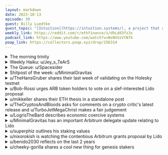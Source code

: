 ```yaml
---
layout: markdown
date: 2023-10-13
episode: 39
guest: Billy Luedtke
guest_topic: "[Intuition](https://intuition.systems/), a project that aims to have identity for everything on the blockchain"
weekly_link: https://reddit.com/r/ethfinance/s/dhLdd3fz3s
podcast_link: https://www.youtube.com/watch?v=NsNVSsVtN7k
poap_link: https://collectors.poap.xyz/drop/156314
---
```



<details markdown=1>
<summary>The morning trinity</summary>
[View on Reddit →](https://reddit.com/r/ethfinance/comments/176qwfi/comment/k4o11bm/)

[u/hehechibby](https://reddit.com/u/hehechibby)

> Ethereum

[u/FrenktheTank](https://reddit.com/u/FrenktheTank)

> 0.0576

[u/TimbukNine](https://reddit.com/u/TimbukNine)

> $1539

</details>
<details markdown=1>
<summary>Weekly Haiku: u/Jey_s_TeArS</summary>
[View on Reddit →](https://reddit.com/r/ethfinance/comments/173jl7e/daily_general_discussion_october_9_2023/k46mv1j/)

*Who wants a T-Bill?*

*Why not a savings account?*

*Staking is the thrill.*

</details>
<details markdown=1>
<summary>The Queue: u/Spacesider</summary>
[View on Reddit →](https://reddit.com/r/ethfinance/comments/176qwfi/comment/k4oi0zx/)

Your daily beacon chain dose.

Active validators: 857,496 (+2,070)

Pending validators: Joining \~500, leaving \~0

* Entry queue -1k from yesterday's number
* It will take roughly 5 hours for the entry queue to clear

*These figures are based on the entry and exit queue at the time of posting*

This can also be tracked via <https://validatorqueue.com/>

</details>
<details markdown=1>
<summary>Shitpost of the week: u/MinimalGravitas</summary>
[View on Reddit →](https://reddit.com/r/ethfinance/comments/1756266/comment/k4ejz5u/)

You need a story before bed Phiz.


*To punish Ethereum, Moloch created a woman named TheCommunity, molded to look like the beautiful goddess Aphrodite.*

*Zeus brought her to Earth to be Ethereum's’ wife. He was taken with her beauty and wanted to marry her, despite his developer's warnings of the god's trickery.*

*As a wedding present, Zeus gave TheCommunity a box, telling her never to open it. But as Zeus knew, TheCommunity was degen, she couldn’t stay away from the box and the urge to open it overcame her. Terrible things flew out of the box: centralization, MEV, scams, Bitcoin maxis, disinformation, LSTs, charlatans, and exploits. All of life’s miseries let out into the world.* 

*As quick as she could, TheCommunity slammed the lid of the box back down. The last thing remaining inside of the box was Hope.*

*Ever since, Ethereans have been able to hold onto this hope in order to survive the wickedness that TheCommunity had let out.*

</details>
<details markdown=1>
<summary>u/TheHansGruber shares their last week of validating on the Holesky testnet</summary>
[View on Reddit →](https://reddit.com/r/ethfinance/comments/17098wb/daily_general_discussion_october_5_2023/k3kqc57/)

1 week of holesky testnet operations. 50 thousand genesis validators split across 15 or so giga nerds from the rocketpool discord. I have several thousand running on a Ryzen 5 5560U, 32GB @ 3200, 2TB NVME. CPU is tuned to 25W in the bios. I've got the wattmeter hooked up now and will be monitoring total system usage and see what it averages out to. Goal is to tune as low as possible without borking something. Current usage is about 37w, but it just booted back up and is syncing. Mainnet NUCs are around 15w. Still, kinda crazy to think one could secure $150,000,000 worth of the ethereum network...for 37 watts. It's like...a medium sized solar panel and battery/inverter setup could do this for years. Greenpeace eat your heart out.

Something I didn't consider before operating this node was the time it takes to load keys. It's basically instantaneous with a couple validators. With several thousand it takes 30+ mins. Gotta reboot? It's 30+ mins before everything is kosher again. Ethstats not reporting? A quick eth docker down/up cycle takes 10 seconds. But then 30+ minutes to load the keys. Actually, this makes me think I should try just restarting the execution container instead of the whole shebang and see if that works for ethstats. I am still learning the ins and outs of ethdocker...but it is definitely one of the easiest ways to run a node at home.

Sync aggregation is climbing and nearing 90%. It was hanging out in the 70's last week.

I have started tracking the data usage now as well. With 1.4 million + total validators on the network, rx and tx is way, *way* up. Initial estimates are several TB per month, even with not a lot of activity on the network yet.

Mainnet nodes are around or under 1TB/month, depending on max peers and whatnot. 

Random side note: about an hour ago one of /u/superphiz's validators proposed a 3 eth block....straight to the smoothie pool. Thanks phiz! My non proposing, freeloading minipools appreciate the help.

</details>
<details markdown=1>
<summary>u/Bob-Rossi urges ARB token holders to vote on a slef-interested Lido proposal</summary>
[View on Reddit →](https://reddit.com/r/ethfinance/comments/1713or9/daily_general_discussion_october_6_2023/k3s1fgz/)

If you own any ARB, I'd urge you to vote in the LIDO grant proposal - [https://snapshot.org/#/arbitrumfoundation.eth/proposal/0x6b89b74c259d2cc5979c46be6cfe2ae20f9485eee728a628f56930db644da985](https://snapshot.org/#/arbitrumfoundation.eth/proposal/0x6b89b74c259d2cc5979c46be6cfe2ae20f9485eee728a628f56930db644da985)

I know DAO governance isn't very sexy, but it's really just going to take 2 minutes of your time for something I know the majority of this sub feels strongly about. The TL;DR is that Lido is looking to get ARB from one of the grant programs running. They are requesting 4 Million ARB - which is about $3.6 million dollars worth today. Essentially to use it to increase liquidity of the their liquid staking token on the Arbitrum chain. I am voting no (I listed why on the forum, I'd link but it's blocked on Reddit), for reasons I'm sure you can all guess. But I'll also add their request is for 8% of the entire grant program (was 10%, they lowered it after a ton of negative feedback). 

Also, reposting a request from earlier in the week - [here](https://reddit.com/r/ethfinance/comments/16xno81/comment/k34vggy/). Simply wanted to get it at a different time of the day / before the weekend in case it was missed before due to timing.

</details>
<details markdown=1>
<summary>u/mikkeller shares their ETH thesis in a standalone post</summary>
[View on Reddit →](https://reddit.com/r/ethfinance/comments/171xu2i/daily_general_discussion_october_7_2023/k3teyl0/)

Made a long ETH thesis stand alone post, like a once every couple of years post, check it out:  <https://reddit.com/r/ethfinance/comments/171xvd3/how_eth_will_hit_100k_then_1m_why_it_will_and_the/>

</details>
<details markdown=1>
<summary>u/TheCryptosAndBloods asks for comments on a crypto critic's latest release and u/TurboJetMegaChrist makes a fair judgement</summary>
[View on Reddit →](https://reddit.com/r/ethfinance/comments/171xu2i/daily_general_discussion_october_7_2023/k3unrxb/)

[u/TheCryptosAndBloods](https://reddit.com/u/TheCryptosAndBloods):

Has anyone read the new Zeke Faux (Bloomberg reporter) crypto book? Number Go Up?

Judging by the blurb (calling crypto a $3 trillion delusion) and the kind of people praising it on Twitter (lot of mainstream media reporters and anti crypto activists), my tentative feeling is that it’s just a masturbatory fantasy for the “I always knew crypto is scam and I’m glad it’s finally dead” crowd. 

Can anyone tell me if it is actually worth reading, and if it is just a polemic anti crypto rant (fair enough the guy is entitled to his opinions) or if there are actually factual inaccuracies and misleading content?

---

[View on Reddit →](https://reddit.com/r/ethfinance/comments/171xu2i/daily_general_discussion_october_7_2023/k3uyrmk/)

[u/TurboJetMegaChrist](https://reddit.com/u/TurboJetMegaChrist):

I listened to Laura Shin interview him.

For what it's worth, he did not sound anything like the mindless critics that point to FTX, Celsius, and 3AC as representative of crypto values.  I think he raises the very real issues that anyone in this daily thread would gladly acknowledge.  The difference is that he thinks they're intractable issues, and we think solving them is inevitable.

</details>
<details markdown=1>
<summary>u/LogrisTheBard describes economic coercive systems</summary>
[View on Reddit →](https://reddit.com/r/ethfinance/comments/172qnoh/daily_general_discussion_october_8_2023/k40w03z/)

I've written several times about [economic coercive systems](https://tokenomicsexplained.com/human-coordination) before. I'm trying to polish a more simple way to introduce this concept and how blockchains help form these systems.

To start with, let's create an evil smart contract whose only goal is to grow the set of participants in it. The only thing we need for this to work is a way of turning money into something universally unpleasant to a target actor. In the simplest case I'll just suggest an assassination contract. Next, we create an evil conspiracy of initial participants to fund this contract. All the contract has to do is target some unlucky sap who isn't in the contract yet, inform them of a pending assassination contract, and tell them to join us or die. Joining us includes streaming money to the contract so that the contract can grow faster. If the target dies, then the ratio of participants to non-participants still marginally increases. Now we run this until everyone remaining is in compliance with the contract rules.

This describes a minimum viable memetic rule system. The penalty obviously doesn't have to be assassination. It just has to be enough that for whomever the current target is, they are incentivized to join according to their objective function. The penalty I describe in my human coordination post is economic isolation rather than assassination.

The initial participants expose themselves to economic pain from the fees they pay to the contract. This is the cost of expanding the size of the network and punishing defection. The value-add of this cost depends on the value of each new participant of the network. Due to [Metcalfe's Law](https://en.wikipedia.org/wiki/Metcalfe%27s_law) we expect a super-linear value-add for each new participant as the network grows. Therefore, there is critical mass of initial participants required to bootstrap such a solution, but once that is reached the stable equilibrium of the system is to dominate.

Contrast this to networks that tend to fall apart or fail to achieve their goals because there is no leverage against defectors. For example, boycotts fail to work because all the negative consequences are directed at the seller, not at anyone defecting from the boycott. Strikes fail when scabs are brought in whom the strikers have no leverage against. A blockchain solution can have universal leverage because it acts on the unified monetary rail, which is quite unique.

Now, in this simple evil smart contract, there is no inherent value to the network (Metcalf value f(n) = 0). But in economic systems, there is. We can layer other rules into this base memetic rule system that can result in a net positive situation for the initial actors on a long enough horizon. The rules can include things like environmental protection, nuclear disarmament, or UBI.

Once widely adopted, the result is a class of fail-deadly system that punishes both those that disregard the coercive rules and those who don't participate in punishing said defectors. There will always be some players like North Korea who choose to try to go it alone. The goal of an economic coercive system is to try to make them as poor and disconnected as possible to either minimize the harm they can do or compel them to join the coercive network and play by its rules.

Btw, if my evil contract sounds insane, it's basically just taxation + the police that enforce taxation by throwing you in jail instead of killing you. If you say you'd never join such as system, you already *have* joined such a system.

</details>
<details markdown=1>
<summary>u/MinimalGravitas has an important Arbitrum delegate update relating to Lido</summary>
[View on Reddit →]()

The big Lido incentive funding request on Arbitrum is currently about 2/3 against.

<https://snapshot.org/#/arbitrumfoundation.eth/proposal/0x6b89b74c259d2cc5979c46be6cfe2ae20f9485eee728a628f56930db644da985>

Thanks to my delegate [u/bobrossi](https://reddit.com/u/bobrossi) for voting already. Ethereum ecosystem OG Griff Green has voted 'no' as well.

If your delegate hasn't yet voted then get in touch with them. Some of the [biggest delegates](https://www.tally.xyz/gov/arbitrum/delegates) (like L2Beat and Olympio) haven't voted yet, so there is still a chance this gets passed - which would mean 4 million ARB tokens being used to incentivize Lido's LSTs.

Also shout out to [u/hanniabu](https://reddit.com/u/hanniabu) who has probably put the most work into pushing back on this one.

</details>
<details markdown=1>
<summary>u/superphiz outlines his staking values</summary>
[View on Reddit →](https://reddit.com/r/ethfinance/comments/173jl7e/daily_general_discussion_october_9_2023/k47jutf/)

A few days ago I shared [Diva's vampire attack against Lido](https://reddit.com/r/ethfinance/comments/172qnoh/daily_general_discussion_october_8_2023/k3zzk1m/) and someone asked what my incentives were. It got me thinking why people are skeptical of my motives when the things I share seem so obvious to me. It causes me to realize that the criteria I evaluate projects with may not be as clear to everyone as they are to me, and I wanted to de-mystify that by sharing the ways I look at staking projects. I've been developing these ideas since around 2018, so they're old hat to me, but I want you to have the same framework I have.

**Alignment** - Is the product aligned with the success of Ethereum, or is it a "business proposition"? This can be REALLY hard to figure out, but I pretty much listen to the first words out of a project lead's mouth: Are they talking about improving Ethereum or maximizing TVL & profit? The answer to these questions tell whether a project is a public good or a windfall opportunity for investors. I **DO** support investor rewards, but they ought to be within reason, and the ultimate benefactor should be the network and its users.

**Longevity** - I look for projects that have been around long enough to know what they're getting into. This is why I'm a terrible angel investor. Young projects don't have this acumen, and I'm not smart enough to determine whether they'll develop it in time. Longevity is one of the reasons I continue to support Stakewise - they've continued to grow and develop their product over many years.

**Permissionless Node Operation** - This is a HUGE requirement for me. Growth of the Ethereum network requires that as many as people as possible run validators and nodes, and I only support projects who allow any person who is willing to put up a bond, or split a Decentralized Validator Technology (DVT) validator to participate. I believe that successful staking platforms should encourage home node operation and provide multi-client support so that the operator can choose from any consensus or execution client pair.

**Operators must have a stake** - Operators need to have skin in the game, this means that if they're staking for an Liquid Staking Derivative (LSD) they ALSO need to have their own Ether on the line. This is because staking is actually a voting process on the network. If an operator doesn't have any stake, they're getting paid regardless of whether the network thrives or fails, but if they have Ether locked in that validator they're far more likely to make decisions that benefit the network. 

**Self-Limiting** - Any project I get excited about must support a self-limit to 22%. I don't care if they'll never get there, this is basically a commitment to say, "We're going to put the success of Ethereum above all else." 

**Minimal Complexity** - I'm deterred by extreme complexity, and adding complexity increases smart contract risk and lowers the odds that people will figure out how it works. Now, to be honest, some projects APPEAR to be complex because they're doing something new, but they may be doing this in the most simple way possible. I have to confess that if I hear inclusion of an NFT in a staking pool scheme I'm generally turned off due to complexity.

**Fully Trustless** - Staking funds need to be controlled end-to-end by a smart contract, not any form of multisig. This means that when you enter as a permissionless validator, your funds are received and managed by smart contract logic that delegates other people's Ether to you, and when you exit, those Ether need to be returned to a smart contract that distributes them fairly. This process ought to be as transparent as possible. This DOES add REAL smart contract risk, but it's superior to human controlled wallets.

**Open Source** - Staking platforms should release code for public audit and as a public good. Our core values include open source software and we must adhere to this as we grow.

So, yeah. These are my values and the ways I evaluate a staking platform. It's why my list is so short, currently I support Rocket Pool, Diva, and Stakewise v3. You may be right to point out that my high standards have enabled shady operators to expand more quickly than quality operators can proliferate, but if we're going to build a healthy network the community and stakeholders must choose the best providers.

</details>
<details markdown=1>
<summary>u/nixorokish is watching the contentious Arbitrum grants proposal by Lido</summary>
[View on Reddit →](https://reddit.com/r/ethfinance/comments/174d0di/daily_general_discussion_october_10_2023/k4c6tyl/)

dang this dao governance vote is the most contentious i've seen in a while. 

<https://snapshot.org/#/arbitrumfoundation.eth/proposal/0x6b89b74c259d2cc5979c46be6cfe2ae20f9485eee728a628f56930db644da985>

Thanks [u/hanniabu](https://reddit.com/u/hanniabu) for making noise about it. i had to go remember if i even have tokens and then had to go check who my delegate was. [u/bob-rossi](https://reddit.com/u/bob-rossi) so, uh, which way you votin? you're my delegate :D

</details>
<details markdown=1>
<summary>u/benido2030 reflects on the last 2 years</summary>
[View on Reddit →](https://reddit.com/r/ethfinance/comments/1756266/daily_general_discussion_october_11_2023/k4e0y3l/)

Last cycle peaked in November 21. it’s October 23. almost 2 years. Obviously we didn’t know immediately at that time the top was in, but in the end it’s been 2 years of pain, crab and more pain and more crab. A lot of people have left and I can understand them. 

I don’t know when things will change. I don’t even know what needs to change. If we knew it would be too easy, but we all know it’s not. But I am sure that something will change at some point in the future and those days will be rewarding. 

I guess those who are left here have survived at least one cycle and learned a lot. I was thinking about a „my learnings from last bull run“ post. Are people interested? I would be grateful if some experienced people shared their thoughts and learnings cause we probably all make different mistakes and I think that would help me a lot!

</details>
<details markdown=1>
<summary>u/cheeky-gorilla shares a cool new thing for genesis stakers</summary>
[View on Reddit →](https://reddit.com/r/ethfinance/comments/1756266/daily_general_discussion_october_11_2023/k4eh8qd/)

Did you know you can easily prove you're a genesis staker without revealing your associated addresses?

You can see my proofs here, and also generate your own: <https://www.creddd.xyz/user/cheekygorilla0x>

This was developed by Personae Labs as a way to "bring more verified pseudonymity into the world", and to help "onchain actors make use of their clout". 

I.e. demonstrate your qualifications before wading head-first into the spicy LSD debate :P

Check out Personae's Twitter (Nitter) threads on their proof system here:

<https://nitter.net/personae\_labs/status/1705237623093264851>

<https://nitter.net/personae\_labs/status/1711773693289054368>

</details>
